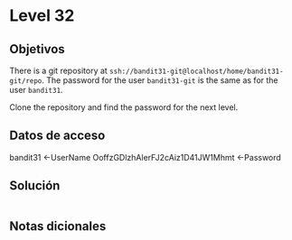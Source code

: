 # Level 32

## Objetivos
There is a git repository at `ssh://bandit31-git@localhost/home/bandit31-git/repo`. The password for the user `bandit31-git` is the same as for the user `bandit31`.

Clone the repository and find the password for the next level.

## Datos de acceso 
bandit31 <-UserName
OoffzGDlzhAlerFJ2cAiz1D41JW1Mhmt <-Password
## Solución 
```bash

```

## Notas dicionales